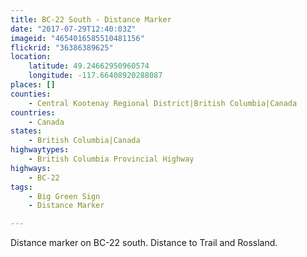 ```yaml
---
title: BC-22 South - Distance Marker
date: "2017-07-29T12:40:03Z"
imageid: "4654016585510481156"
flickrid: "36386389625"
location:
    latitude: 49.24662950960574
    longitude: -117.66408920288087
places: []
counties:
    - Central Kootenay Regional District|British Columbia|Canada
countries:
    - Canada
states:
    - British Columbia|Canada
highwaytypes:
    - British Columbia Provincial Highway
highways:
    - BC-22
tags:
    - Big Green Sign
    - Distance Marker

---
```

Distance marker on BC-22 south.  Distance to Trail and Rossland.